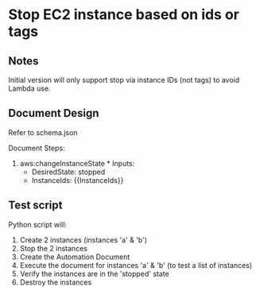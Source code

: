 # Stop EC2 instance based on ids or tags

## Notes

Initial version will only support stop via instance IDs (not tags) to avoid Lambda use.

## Document Design

Refer to schema.json

Document Steps:
  1. aws:changeInstanceState
    * Inputs:
      * DesiredState: stopped
      * InstanceIds: {{InstanceIds}}

## Test script

Python script will:
  1. Create 2 instances (instances 'a' & 'b')
  2. Stop the 2 instances
  3. Create the Automation Document
  4. Execute the document for instances 'a' & 'b' (to test a list of instances)
  5. Verify the instances are in the 'stopped' state
  6. Destroy the instances
